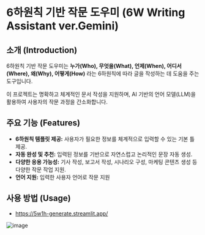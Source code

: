 # 6하원칙 기반 작문 도우미 (6W Writing Assistant ver.Gemini)

## 소개 (Introduction)
6하원칙 기반 작문 도우미는 **누가(Who), 무엇을(What), 언제(When), 어디서(Where), 왜(Why), 어떻게(How)** 라는 6하원칙에 따라 글을 작성하는 데 도움을 주는 도구입니다.

이 프로젝트는 명확하고 체계적인 문서 작성을 지원하며, AI 기반의 언어 모델(LLM)을 활용하여 사용자의 작문 과정을 간소화합니다.

## 주요 기능 (Features)
- **6하원칙 템플릿 제공:** 사용자가 필요한 정보를 체계적으로 입력할 수 있는 기본 틀 제공.
- **자동 완성 및 추천:** 입력된 정보를 기반으로 자연스럽고 논리적인 문장 자동 생성.
- **다양한 응용 가능성:** 기사 작성, 보고서 작성, 시나리오 구성, 마케팅 콘텐츠 생성 등 다양한 작문 작업 지원.
- **언어 지원:** 입력한 사용자 언어로 작문 지원

## 사용 방법 (Usage)
- https://5w1h-generate.streamlit.app/

![image](https://github.com/user-attachments/assets/263369b4-3d9c-410a-bbc6-4d180444029b)
